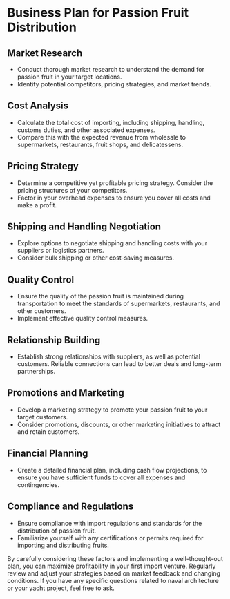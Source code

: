 # Business Plan for Passion Fruit Distribution

## Market Research
- Conduct thorough market research to understand the demand for passion fruit in your target locations.
- Identify potential competitors, pricing strategies, and market trends.

## Cost Analysis
- Calculate the total cost of importing, including shipping, handling, customs duties, and other associated expenses.
- Compare this with the expected revenue from wholesale to supermarkets, restaurants, fruit shops, and delicatessens.

## Pricing Strategy
- Determine a competitive yet profitable pricing strategy. Consider the pricing structures of your competitors.
- Factor in your overhead expenses to ensure you cover all costs and make a profit.

## Shipping and Handling Negotiation
- Explore options to negotiate shipping and handling costs with your suppliers or logistics partners.
- Consider bulk shipping or other cost-saving measures.

## Quality Control
- Ensure the quality of the passion fruit is maintained during transportation to meet the standards of supermarkets, restaurants, and other customers.
- Implement effective quality control measures.

## Relationship Building
- Establish strong relationships with suppliers, as well as potential customers. Reliable connections can lead to better deals and long-term partnerships.

## Promotions and Marketing
- Develop a marketing strategy to promote your passion fruit to your target customers.
- Consider promotions, discounts, or other marketing initiatives to attract and retain customers.

## Financial Planning
- Create a detailed financial plan, including cash flow projections, to ensure you have sufficient funds to cover all expenses and contingencies.

## Compliance and Regulations
- Ensure compliance with import regulations and standards for the distribution of passion fruit.
- Familiarize yourself with any certifications or permits required for importing and distributing fruits.

By carefully considering these factors and implementing a well-thought-out plan, you can maximize profitability in your first import venture. Regularly review and adjust your strategies based on market feedback and changing conditions. If you have any specific questions related to naval architecture or your yacht project, feel free to ask.
